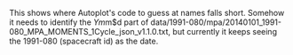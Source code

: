 This shows where Autoplot's code to guess at names falls short.  Somehow it needs to identify 
the $Ym$m$d part of data/1991-080/mpa/20140101_1991-080_MPA_MOMENTS_1Cycle_json_v1.1.0.txt,
but currently it keeps seeing the 1991-080 (spacecraft id) as the date.

